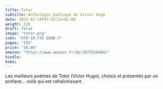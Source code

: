 ```yaml
---
title: Totor
subtitle: Anthologie poétique de Victor Hugo
date: 2023-02-14T07:53:53+01:00
weight: 210
draft: false
image: "totor.png"
isbn: "978-10-735-2698-7"
pages: "192"
price: "10,00"
amazon: "https://www.amazon.fr/dp/1073526984/"
kindle:
kobo:
---
```


Les meilleurs poèmes de Totor (Victor Hugo), choisis et présentés par un profane... voilà qui est rafraîchissant.
